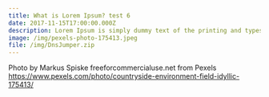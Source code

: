 ```yaml
---
title: What is Lorem Ipsum? test 6
date: 2017-11-15T17:00:00.000Z
description: Lorem Ipsum is simply dummy text of the printing and typesetting industry.
image: /img/pexels-photo-175413.jpeg
file: /img/DnsJumper.zip
---
```

Photo by Markus Spiske freeforcommercialuse.net from Pexels https://www.pexels.com/photo/countryside-environment-field-idyllic-175413/








